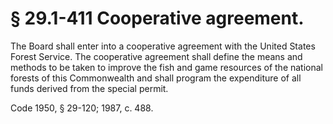 # § 29.1-411 Cooperative agreement.

<p>The Board shall enter into a cooperative agreement with the United States Forest Service. The cooperative agreement shall define the means and methods to be taken to improve the fish and game resources of the national forests of this Commonwealth and shall program the expenditure of all funds derived from the special permit.</p><p>Code 1950, § 29-120; 1987, c. 488.</p>